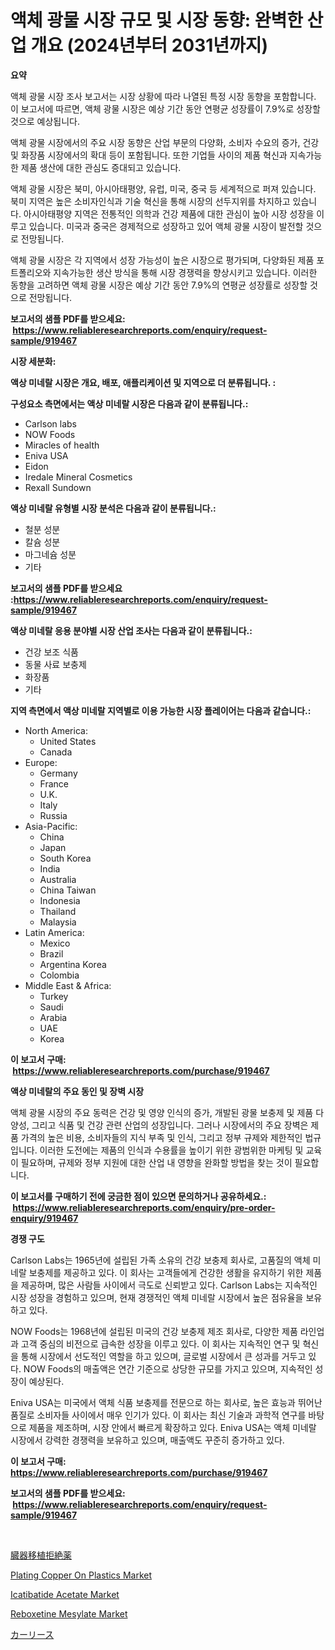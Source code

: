 <p><h1>액체 광물 시장 규모 및 시장 동향: 완벽한 산업 개요 (2024년부터 2031년까지)</h1></p><p><strong>요약</strong></p>
<p><p>액체 광물 시장 조사 보고서는 시장 상황에 따라 나열된 특정 시장 동향을 포함합니다. 이 보고서에 따르면, 액체 광물 시장은 예상 기간 동안 연평균 성장률이 7.9%로 성장할 것으로 예상됩니다.</p><p>액체 광물 시장에서의 주요 시장 동향은 산업 부문의 다양화, 소비자 수요의 증가, 건강 및 화장품 시장에서의 확대 등이 포함됩니다. 또한 기업들 사이의 제품 혁신과 지속가능한 제품 생산에 대한 관심도 증대되고 있습니다.</p><p>액체 광물 시장은 북미, 아시아태평양, 유럽, 미국, 중국 등 세계적으로 퍼져 있습니다. 북미 지역은 높은 소비자인식과 기술 혁신을 통해 시장의 선두지위를 차지하고 있습니다. 아시아태평양 지역은 전통적인 의학과 건강 제품에 대한 관심이 높아 시장 성장을 이루고 있습니다. 미국과 중국은 경제적으로 성장하고 있어 액체 광물 시장이 발전할 것으로 전망됩니다.</p><p>액체 광물 시장은 각 지역에서 성장 가능성이 높은 시장으로 평가되며, 다양화된 제품 포트폴리오와 지속가능한 생산 방식을 통해 시장 경쟁력을 향상시키고 있습니다. 이러한 동향을 고려하면 액체 광물 시장은 예상 기간 동안 7.9%의 연평균 성장률로 성장할 것으로 전망됩니다.</p></p>
<p><strong>보고서의 샘플 PDF를 받으세요: &nbsp;<a href="https://www.reliableresearchreports.com/enquiry/request-sample/919467">https://www.reliableresearchreports.com/enquiry/request-sample/919467</a></strong></p>
<p><strong>시장 세분화:</strong></p>
<p><strong> 액상 미네랄 시장은 개요, 배포, 애플리케이션 및 지역으로 더 분류됩니다. :</strong></p>
<p><strong>구성요소 측면에서는 액상 미네랄 시장은 다음과 같이 분류됩니다.:</strong></p>
<p><ul><li>Carlson labs</li><li>NOW Foods</li><li>Miracles of health</li><li>Eniva USA</li><li>Eidon</li><li>Iredale Mineral Cosmetics</li><li>Rexall Sundown</li></ul></p>
<p><strong> 액상 미네랄 유형별 시장 분석은 다음과 같이 분류됩니다.:</strong></p>
<p><ul><li>철분 성분</li><li>칼슘 성분</li><li>마그네슘 성분</li><li>기타</li></ul></p>
<p><strong>보고서의 샘플 PDF를 받으세요 :<a href="https://www.reliableresearchreports.com/enquiry/request-sample/919467">https://www.reliableresearchreports.com/enquiry/request-sample/919467</a></strong></p>
<p><strong> 액상 미네랄 응용 분야별 시장 산업 조사는 다음과 같이 분류됩니다.:</strong></p>
<p><ul><li>건강 보조 식품</li><li>동물 사료 보충제</li><li>화장품</li><li>기타</li></ul></p>
<p><strong>지역 측면에서 액상 미네랄 지역별로 이용 가능한 시장 플레이어는 다음과 같습니다.:</strong></p>
<p><ul>
    <li>
        North America:
        <ul>
            <li>United States</li>
            <li>Canada</li>
        </ul>
    </li>
    <li>
        Europe:
        <ul>
            <li>Germany</li>
            <li>France</li>
            <li>U.K.</li>
            <li>Italy</li>
            <li>Russia</li>
        </ul>
    </li>
    <li>
        Asia-Pacific:
        <ul>
            <li>China</li>
            <li>Japan</li>
            <li>South Korea</li>
            <li>India</li>
            <li>Australia</li>
            <li>China Taiwan</li>
            <li>Indonesia</li>
            <li>Thailand</li>
            <li>Malaysia</li>
        </ul>
    </li>
    <li>
        Latin America:
        <ul>
            <li>Mexico</li>
            <li>Brazil</li>
            <li>Argentina Korea</li>
            <li>Colombia</li>
        </ul>
    </li>
    <li>
        Middle East & Africa:
        <ul>
            <li>Turkey</li>
            <li>Saudi</li>
            <li>Arabia</li>
            <li>UAE</li>
            <li>Korea</li>
        </ul>
    </li>
    </ul></p>
<p><strong>이 보고서 구매: &nbsp;<a href="https://www.reliableresearchreports.com/purchase/919467">https://www.reliableresearchreports.com/purchase/919467</a></strong></p>
<p><strong>액상 미네랄의 주요 동인 및 장벽 시장</strong></p>
<p><p>액체 광물 시장의 주요 동력은 건강 및 영양 인식의 증가, 개발된 광물 보충제 및 제품 다양성, 그리고 식품 및 건강 관련 산업의 성장입니다. 그러나 시장에서의 주요 장벽은 제품 가격의 높은 비용, 소비자들의 지식 부족 및 인식, 그리고 정부 규제와 제한적인 법규입니다. 이러한 도전에는 제품의 인식과 수용률을 높이기 위한 광범위한 마케팅 및 교육이 필요하며, 규제와 정부 지원에 대한 산업 내 영향을 완화할 방법을 찾는 것이 필요합니다.</p></p>
<p><strong>이 보고서를 구매하기 전에 궁금한 점이 있으면 문의하거나 공유하세요.: &nbsp;<a href="https://www.reliableresearchreports.com/enquiry/pre-order-enquiry/919467">https://www.reliableresearchreports.com/enquiry/pre-order-enquiry/919467</a></strong></p>
<p><strong>경쟁 구도</strong></p>
<p><p>Carlson Labs는 1965년에 설립된 가족 소유의 건강 보충제 회사로, 고품질의 액체 미네랄 보충제를 제공하고 있다. 이 회사는 고객들에게 건강한 생활을 유지하기 위한 제품을 제공하며, 많은 사람들 사이에서 극도로 신뢰받고 있다. Carlson Labs는 지속적인 시장 성장을 경험하고 있으며, 현재 경쟁적인 액체 미네랄 시장에서 높은 점유율을 보유하고 있다.</p><p>NOW Foods는 1968년에 설립된 미국의 건강 보충제 제조 회사로, 다양한 제품 라인업과 고객 중심의 비전으로 급속한 성장을 이루고 있다. 이 회사는 지속적인 연구 및 혁신을 통해 시장에서 선도적인 역할을 하고 있으며, 글로벌 시장에서 큰 성과를 거두고 있다. NOW Foods의 매출액은 연간 기준으로 상당한 규모를 가지고 있으며, 지속적인 성장이 예상된다.</p><p>Eniva USA는 미국에서 액체 식품 보충제를 전문으로 하는 회사로, 높은 효능과 뛰어난 품질로 소비자들 사이에서 매우 인기가 있다. 이 회사는 최신 기술과 과학적 연구를 바탕으로 제품을 제조하며, 시장 안에서 빠르게 확장하고 있다. Eniva USA는 액체 미네랄 시장에서 강력한 경쟁력을 보유하고 있으며, 매출액도 꾸준히 증가하고 있다.</p></p>
<p><strong>이 보고서 구매: &nbsp; <a href="https://www.reliableresearchreports.com/purchase/919467">https://www.reliableresearchreports.com/purchase/919467</a></strong></p>
<p><strong>보고서의 샘플 PDF를 받으세요: &nbsp;<a href="https://www.reliableresearchreports.com/enquiry/request-sample/919467">https://www.reliableresearchreports.com/enquiry/request-sample/919467</a></strong><strong></strong></p>
<p>&nbsp;</p>
<p><p><a href="https://github.com/lababdou/Market-Research-Report-List-2/blob/main/5704507182916.md">臓器移植拒絶薬</a></p><p><a href="https://github.com/gamblestampleyjenny50m5sl6/Market-Research-Report-List-1/blob/main/plating-copper-on-plastics-market.md">Plating Copper On Plastics Market</a></p><p><a href="https://issuu.com/reportprime-2/docs/icatibatide-acetate-market-size-2030.pptx">Icatibatide Acetate Market</a></p><p><a href="https://issuu.com/reportprime-2/docs/reboxetine-mesylate-market-size-2030.pptx">Reboxetine Mesylate Market</a></p><p><a href="https://github.com/mohamedbakry57/Market-Research-Report-List-2/blob/main/9701309182915.md">カーリース</a></p></p>